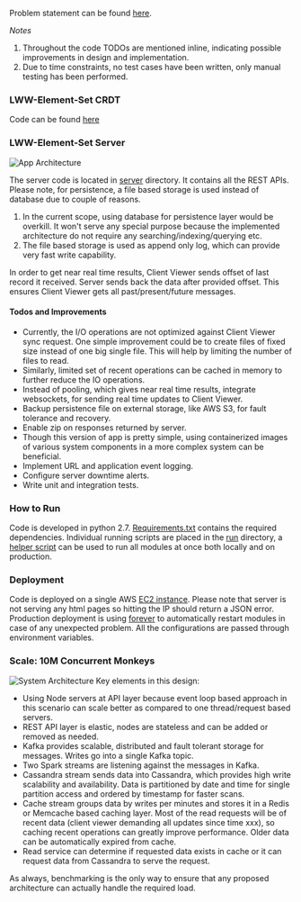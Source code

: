 Problem statement can be found [here](https://hackmd.io/s/HJkrqjkMG#part-1-lww-element-set-server).

*Notes*
 1. Throughout the code TODOs are mentioned inline, indicating possible improvements in design and implementation.
 2. Due to time constraints, no test cases have been written, only manual testing has been performed.

### LWW-Element-Set CRDT
Code can be found [here](https://github.com/harishasan/LWW-Element-Set)

### LWW-Element-Set Server
![App Architecture](https://www.dropbox.com/s/96p8nv7c8qfewg4/Screen%20Shot%202018-01-20%20at%2012.20.21%20AM.png?raw=1)

The server code is located in [server](https://github.com/harishasan/LWW-Element-Set-App/tree/master/server) directory. It contains all the REST APIs. Please note, for persistence, a file based storage is used instead of database due to couple of reasons.
 1. In the current scope, using database for persistence layer would be overkill. It won't serve any special purpose because the implemented architecture do not require any searching/indexing/querying etc.
 2. The file based storage is used as append only log, which can provide very fast write capability.

In order to get near real time results, Client Viewer sends offset of last record it received. Server sends back the data after provided offset. This ensures Client Viewer gets all past/present/future messages.
#### Todos and Improvements
 - Currently, the I/O operations are not optimized against Client Viewer sync request. One simple improvement could be to create files of fixed size instead of one big single file. This will help by limiting the number of files to read.
 - Similarly, limited set of recent operations can be cached in memory to further reduce the IO operations.
 - Instead of pooling, which gives near real time results, integrate websockets, for sending real time updates to Client Viewer.
 - Backup persistence file on external storage, like AWS S3, for fault tolerance and recovery.
 - Enable zip on responses returned by server.
 - Though this version of app is pretty simple, using containerized images of various system components in a more complex system can be beneficial.
 - Implement URL and application event logging.
 - Configure server downtime alerts.
 - Write unit and integration tests.

### How to Run
Code is developed in python 2.7. [Requirements.txt](https://github.com/harishasan/LWW-Element-Set-App/blob/master/requirements.txt) contains the required dependencies. Individual running scripts are placed in the [run](https://github.com/harishasan/LWW-Element-Set-App/tree/master/run) directory, a [helper script](https://github.com/harishasan/LWW-Element-Set-App/blob/master/run_everything.sh) can be used to run all modules at once both locally and on production.
### Deployment
Code is deployed on a single AWS [EC2 instance](http://34.226.152.221/). Please note that server is not serving any html pages so hitting the IP should return a JSON error. Production deployment is using [forever](https://github.com/foreverjs/forever) to automatically restart modules in case of any unexpected problem. All the configurations are passed through environment variables.

### Scale: 10M Concurrent Monkeys
![System Architecture](https://www.dropbox.com/s/brigfgu4hdkrf6g/Screen%20Shot%202018-01-20%20at%201.36.09%20AM.png?raw=1)
Key elements in this design:
 - Using Node servers at API layer because event loop based approach in this scenario can scale better as compared to one thread/request based servers.
 - REST API layer is elastic, nodes are stateless and can be added or removed as needed.
 - Kafka provides scalable, distributed and fault tolerant storage for messages. Writes go into a single Kafka topic.
 - Two Spark streams are listening against the messages in Kafka.
 - Cassandra stream sends data into Cassandra, which provides high write scalability and availability. Data is partitioned by date and time for single partition access and ordered by timestamp for faster scans.
 - Cache stream groups data by writes per minutes and stores it in a Redis or Memcache based caching layer. Most of the read requests will be of recent data (client viewer demanding all updates since time xxx), so caching recent operations can greatly improve performance. Older data can be automatically expired from cache.
 - Read service can determine if requested data exists in cache or it can request data from Cassandra to serve the request.

As always, benchmarking is the only way to ensure that any proposed architecture can actually handle the required load.

